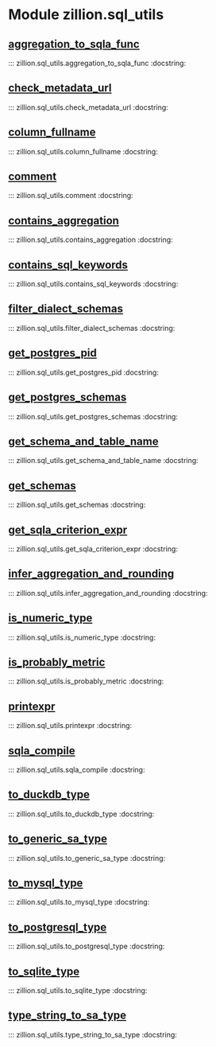 [//]: # (This is an auto-generated file. Do not edit)
# Module zillion.sql_utils


## [aggregation_to_sqla_func](https://github.com/totalhack/zillion/blob/master/zillion/sql_utils.py#L235-L237)

::: zillion.sql_utils.aggregation_to_sqla_func
    :docstring:


## [check_metadata_url](https://github.com/totalhack/zillion/blob/master/zillion/sql_utils.py#L419-L432)

::: zillion.sql_utils.check_metadata_url
    :docstring:


## [column_fullname](https://github.com/totalhack/zillion/blob/master/zillion/sql_utils.py#L295-L315)

::: zillion.sql_utils.column_fullname
    :docstring:


## [comment](https://github.com/totalhack/zillion/blob/master/zillion/sql_utils.py#L435-L438)

::: zillion.sql_utils.comment
    :docstring:


## [contains_aggregation](https://github.com/totalhack/zillion/blob/master/zillion/sql_utils.py#L108-L138)

::: zillion.sql_utils.contains_aggregation
    :docstring:


## [contains_sql_keywords](https://github.com/totalhack/zillion/blob/master/zillion/sql_utils.py#L81-L105)

::: zillion.sql_utils.contains_sql_keywords
    :docstring:


## [filter_dialect_schemas](https://github.com/totalhack/zillion/blob/master/zillion/sql_utils.py#L500-L527)

::: zillion.sql_utils.filter_dialect_schemas
    :docstring:


## [get_postgres_pid](https://github.com/totalhack/zillion/blob/master/zillion/sql_utils.py#L541-L545)

::: zillion.sql_utils.get_postgres_pid
    :docstring:


## [get_postgres_schemas](https://github.com/totalhack/zillion/blob/master/zillion/sql_utils.py#L530-L538)

::: zillion.sql_utils.get_postgres_schemas
    :docstring:


## [get_schema_and_table_name](https://github.com/totalhack/zillion/blob/master/zillion/sql_utils.py#L318-L327)

::: zillion.sql_utils.get_schema_and_table_name
    :docstring:


## [get_schemas](https://github.com/totalhack/zillion/blob/master/zillion/sql_utils.py#L469-L472)

::: zillion.sql_utils.get_schemas
    :docstring:


## [get_sqla_criterion_expr](https://github.com/totalhack/zillion/blob/master/zillion/sql_utils.py#L330-L416)

::: zillion.sql_utils.get_sqla_criterion_expr
    :docstring:


## [infer_aggregation_and_rounding](https://github.com/totalhack/zillion/blob/master/zillion/sql_utils.py#L198-L232)

::: zillion.sql_utils.infer_aggregation_and_rounding
    :docstring:


## [is_numeric_type](https://github.com/totalhack/zillion/blob/master/zillion/sql_utils.py#L240-L245)

::: zillion.sql_utils.is_numeric_type
    :docstring:


## [is_probably_metric](https://github.com/totalhack/zillion/blob/master/zillion/sql_utils.py#L248-L272)

::: zillion.sql_utils.is_probably_metric
    :docstring:


## [printexpr](https://github.com/totalhack/zillion/blob/master/zillion/sql_utils.py#L290-L292)

::: zillion.sql_utils.printexpr
    :docstring:


## [sqla_compile](https://github.com/totalhack/zillion/blob/master/zillion/sql_utils.py#L275-L287)

::: zillion.sql_utils.sqla_compile
    :docstring:


## [to_duckdb_type](https://github.com/totalhack/zillion/blob/master/zillion/sql_utils.py#L493-L497)

::: zillion.sql_utils.to_duckdb_type
    :docstring:


## [to_generic_sa_type](https://github.com/totalhack/zillion/blob/master/zillion/sql_utils.py#L180-L195)

::: zillion.sql_utils.to_generic_sa_type
    :docstring:


## [to_mysql_type](https://github.com/totalhack/zillion/blob/master/zillion/sql_utils.py#L478-L480)

::: zillion.sql_utils.to_mysql_type
    :docstring:


## [to_postgresql_type](https://github.com/totalhack/zillion/blob/master/zillion/sql_utils.py#L483-L485)

::: zillion.sql_utils.to_postgresql_type
    :docstring:


## [to_sqlite_type](https://github.com/totalhack/zillion/blob/master/zillion/sql_utils.py#L488-L490)

::: zillion.sql_utils.to_sqlite_type
    :docstring:


## [type_string_to_sa_type](https://github.com/totalhack/zillion/blob/master/zillion/sql_utils.py#L141-L177)

::: zillion.sql_utils.type_string_to_sa_type
    :docstring:

